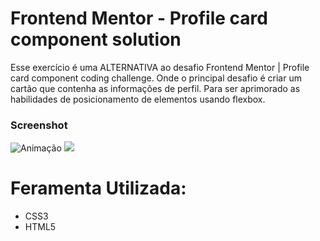 # Frontend Mentor - Profile card component solution

Esse exercício é uma ALTERNATIVA ao desafio Frontend Mentor | Profile card component coding challenge. Onde o principal desafio é criar um cartão que contenha as informações de perfil. Para ser aprimorado as habilidades de posicionamento de elementos usando flexbox.

### Screenshot
![Animação](https://github.com/ACMaic/ProfileCard-DevEmDobro/assets/115666567/c2efe5c1-dcb2-4728-a5e1-7e632595f893)
![](. )

# Feramenta Utilizada: 
- CSS3
- HTML5
